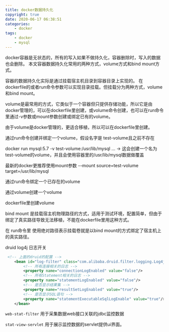 ```yaml
---
title: docker数据持久化
copyright: true
date: 2020-06-17 06:38:51
categories:
    - docker
tags:
    - docker
    - mysql
---
```

docker容器是无状态的，所有的写入如果不做持久化，容器删除时，写入的数据也会删除。
本文容器数据持久化常用的两种方式，volume方式和bind mount方式。

<!-- more -->

容器的数据持久化实际是通过挂载宿主机目录到容器目录上实现的。
在dockerfile的或者run命令参数可以实现目录挂载。但挂载分为两种方式，volume和bind mount。

volume是最常用的方式，它类似于一个容器但只提供存储功能，所以它是由docker管理的，可以在dockerfile里创建，或volume命令创建，也可以在run命令里通过-v参数或mount参数创建或绑定已有的volume。

由于volume是docker管理的，更适合移植，所以可以在dockerfile里创建。

通过run命令创建并绑定一个volume，假设名字是 test-volume且之前不存在

docker run mysql:5.7 -v test-volume:/usr/lib/mysql ... -> 这会创建一个名为test-volume的volume，并且会使用容器里的/usr/lib/mysql数据做覆盖

最新的docker更推荐使用mount参数 --mount source=test-volume target=/usr/lib/mysql

通过run命令绑定一个已存在的volume


通过volume创建一个volume

dockerfile里创建volume




bind mount 是挂载宿主机物理路径的方式，适用于测试环境，配置简单，但由于绑定了真实路径导致无法移植，不能在dockerfile里用这种方式。

在 run命令里 使用绝对路径表示挂载卷就是以bind mount的方式绑定了宿主机上的真实路径。

druid log4j 日志开关
```xml
 <!-- 上面的druid的配置 -->
    <bean id="log-filter" class="com.alibaba.druid.filter.logging.Log4j2Filter">
        <!-- 所有连接相关的日志 -->
        <property name="connectionLogEnabled" value="false"/>
        <!-- 所有Statement相关的日志 -->
        <property name="statementLogEnabled" value="false"/>
        <!-- 是否显示结果集 -->
        <property name="resultSetLogEnabled" value="true"/>
        <!-- 是否显示SQL语句 -->
        <property name="statementExecutableSqlLogEnable" value="true"/>
    </bean>
```
`web-stat-filter` 用于采集数据web接口关联的jdbc监控数据

`stat-view-servlet` 用于展示监控数据的servlet提供ui界面。
